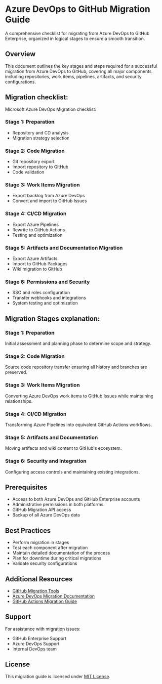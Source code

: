 # Azure DevOps to GitHub Migration Guide

A comprehensive checklist for migrating from Azure DevOps to GitHub Enterprise, organized in logical stages to ensure a smooth transition.

## Overview

This document outlines the key stages and steps required for a successful migration from Azure DevOps to GitHub, covering all major components including repositories, work items, pipelines, artifacts, and security configurations.

## Migration checklist:
Microsoft Azure DevOps Migration checklist:

### Stage 1: Preparation
- Repository and CD analysis
- Migration strategy selection

### Stage 2: Code Migration
- Git repository export
- Import repository to GitHub
- Code validation

### Stage 3: Work Items Migration
- Export backlog from Azure DevOps
- Convert and import to GitHub Issues

### Stage 4: CI/CD Migration
- Export Azure Pipelines
- Rewrite to GitHub Actions
- Testing and optimization

### Stage 5: Artifacts and Documentation Migration
- Export Azure Artifacts
- Import to GitHub Packages
- Wiki migration to GitHub

### Stage 6: Permissions and Security
- SSO and roles configuration
- Transfer webhooks and integrations
- System testing and optimization


## Migration Stages explanation:

### Stage 1: Preparation
Initial assessment and planning phase to determine scope and strategy.

### Stage 2: Code Migration 
Source code repository transfer ensuring all history and branches are preserved.

### Stage 3: Work Items Migration
Converting Azure DevOps work items to GitHub Issues while maintaining relationships.

### Stage 4: CI/CD Migration
Transforming Azure Pipelines into equivalent GitHub Actions workflows.

### Stage 5: Artifacts and Documentation
Moving artifacts and wiki content to GitHub's ecosystem.

### Stage 6: Security and Integration
Configuring access controls and maintaining existing integrations.

## Prerequisites

- Access to both Azure DevOps and GitHub Enterprise accounts
- Administrative permissions in both platforms
- GitHub Migration API access
- Backup of all Azure DevOps data

## Best Practices

- Perform migration in stages
- Test each component after migration
- Maintain detailed documentation of the process
- Plan for downtime during critical migrations
- Validate security configurations

## Additional Resources

- [GitHub Migration Tools](https://github.com/github/gh-migration-tools)
- [Azure DevOps Migration Documentation](https://docs.microsoft.com/en-us/azure/devops/migrate)
- [GitHub Actions Migration Guide](https://docs.github.com/en/actions/migrating-to-github-actions)

## Support

For assistance with migration issues:
- GitHub Enterprise Support
- Azure DevOps Support
- Internal DevOps team

## License

This migration guide is licensed under [MIT License](LICENSE).

